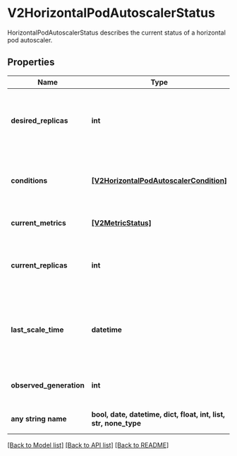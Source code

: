 # V2HorizontalPodAutoscalerStatus

HorizontalPodAutoscalerStatus describes the current status of a horizontal pod autoscaler.

## Properties
Name | Type | Description | Notes
------------ | ------------- | ------------- | -------------
**desired_replicas** | **int** | desiredReplicas is the desired number of replicas of pods managed by this autoscaler, as last calculated by the autoscaler. | 
**conditions** | [**[V2HorizontalPodAutoscalerCondition]**](V2HorizontalPodAutoscalerCondition.md) | conditions is the set of conditions required for this autoscaler to scale its target, and indicates whether or not those conditions are met. | [optional] 
**current_metrics** | [**[V2MetricStatus]**](V2MetricStatus.md) | currentMetrics is the last read state of the metrics used by this autoscaler. | [optional] 
**current_replicas** | **int** | currentReplicas is current number of replicas of pods managed by this autoscaler, as last seen by the autoscaler. | [optional] 
**last_scale_time** | **datetime** | lastScaleTime is the last time the HorizontalPodAutoscaler scaled the number of pods, used by the autoscaler to control how often the number of pods is changed. | [optional] 
**observed_generation** | **int** | observedGeneration is the most recent generation observed by this autoscaler. | [optional] 
**any string name** | **bool, date, datetime, dict, float, int, list, str, none_type** | any string name can be used but the value must be the correct type | [optional]

[[Back to Model list]](../README.md#documentation-for-models) [[Back to API list]](../README.md#documentation-for-api-endpoints) [[Back to README]](../README.md)



